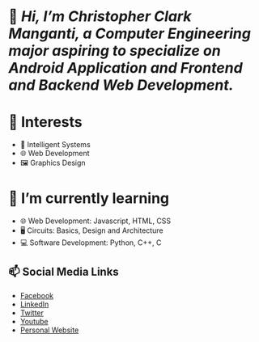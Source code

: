 # 👋 *Hi, I’m Christopher Clark Manganti, a Computer Engineering major aspiring to specialize on Android Application and Frontend and Backend Web Development.*

# 👀 Interests
- 📱 Intelligent Systems
- 🌐 Web Development
- 🖼 Graphics Design

# 🌱 I’m currently learning 
- 🌐 Web Development: Javascript, HTML, CSS
- 🖥 Circuits: Basics, Design and Architecture
- 💻 Software Development: Python, C++, C

## 📫 Social Media Links
- [Facebook](https://www.facebook.com/ccmanganti)
- [LinkedIn](https://www.linkedin.com/in/ccmanganti)
- [Twitter](https://twitter.com/ccmanganti)
- [Youtube](www.youtube.com/channel/UCWupEP18zVCC8e2tLl6QQ7Q)
- [Personal Website](https://christopher-clark.herokuapp.com)

